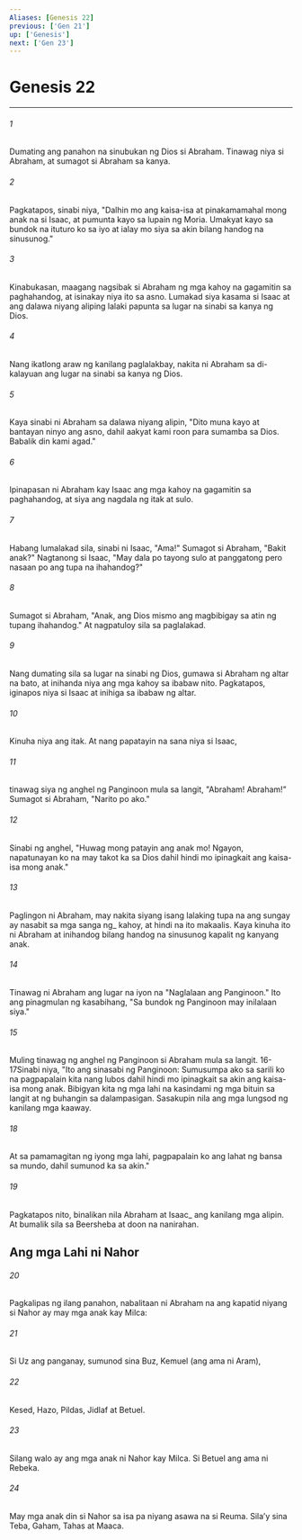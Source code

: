```yaml
---
Aliases: [Genesis 22]
previous: ['Gen 21']
up: ['Genesis']
next: ['Gen 23']
---
```

# Genesis 22

***






















###### 1 










Dumating ang panahon na sinubukan ng Dios si Abraham. Tinawag niya si Abraham, at sumagot si Abraham sa kanya. 





















###### 2 










Pagkatapos, sinabi niya, "Dalhin mo ang kaisa-isa at pinakamamahal mong anak na si Isaac, at pumunta kayo sa lupain ng Moria. Umakyat kayo sa bundok na ituturo ko sa iyo at ialay mo siya sa akin bilang handog na sinusunog." 





















###### 3 










Kinabukasan, maagang nagsibak si Abraham ng mga kahoy na gagamitin sa paghahandog, at isinakay niya ito sa asno. Lumakad siya kasama si Isaac at ang dalawa niyang aliping lalaki papunta sa lugar na sinabi sa kanya ng Dios. 





















###### 4 










Nang ikatlong araw ng kanilang paglalakbay, nakita ni Abraham sa di-kalayuan ang lugar na sinabi sa kanya ng Dios. 





















###### 5 










Kaya sinabi ni Abraham sa dalawa niyang alipin, "Dito muna kayo at bantayan ninyo ang asno, dahil aakyat kami roon para sumamba sa Dios. Babalik din kami agad." 





















###### 6 










Ipinapasan ni Abraham kay Isaac ang mga kahoy na gagamitin sa paghahandog, at siya ang nagdala ng itak at sulo. 





















###### 7 










Habang lumalakad sila, sinabi ni Isaac, "Ama!" Sumagot si Abraham, "Bakit anak?" Nagtanong si Isaac, "May dala po tayong sulo at panggatong pero nasaan po ang tupa na ihahandog?" 





















###### 8 










Sumagot si Abraham, "Anak, ang Dios mismo ang magbibigay sa atin ng tupang ihahandog." At nagpatuloy sila sa paglalakad. 





















###### 9 










Nang dumating sila sa lugar na sinabi ng Dios, gumawa si Abraham ng altar na bato, at inihanda niya ang mga kahoy sa ibabaw nito. Pagkatapos, iginapos niya si Isaac at inihiga sa ibabaw ng altar. 





















###### 10 










Kinuha niya ang itak. At nang papatayin na sana niya si Isaac, 





















###### 11 










tinawag siya ng anghel ng Panginoon mula sa langit, "Abraham! Abraham!" Sumagot si Abraham, "Narito po ako." 





















###### 12 










Sinabi ng anghel, "Huwag mong patayin ang anak mo! Ngayon, napatunayan ko na may takot ka sa Dios dahil hindi mo ipinagkait ang kaisa-isa mong anak." 





















###### 13 










Paglingon ni Abraham, may nakita siyang isang lalaking tupa na ang sungay ay nasabit sa mga sanga ng_ kahoy, at hindi na ito makaalis. Kaya kinuha ito ni Abraham at inihandog bilang handog na sinusunog kapalit ng kanyang anak. 





















###### 14 










Tinawag ni Abraham ang lugar na iyon na "Naglalaan ang Panginoon." Ito ang pinagmulan ng kasabihang, "Sa bundok ng Panginoon may inilalaan siya." 





















###### 15 










Muling tinawag ng anghel ng Panginoon si Abraham mula sa langit. 16-17Sinabi niya, "Ito ang sinasabi ng Panginoon: Sumusumpa ako sa sarili ko na pagpapalain kita nang lubos dahil hindi mo ipinagkait sa akin ang kaisa-isa mong anak. Bibigyan kita ng mga lahi na kasindami ng mga bituin sa langit at ng buhangin sa dalampasigan. Sasakupin nila ang mga lungsod ng kanilang mga kaaway. 





















###### 18 










At sa pamamagitan ng iyong mga lahi, pagpapalain ko ang lahat ng bansa sa mundo, dahil sumunod ka sa akin." 





















###### 19 










Pagkatapos nito, binalikan nila Abraham at Isaac_ ang kanilang mga alipin. At bumalik sila sa Beersheba at doon na nanirahan.

## Ang mga Lahi ni Nahor 





















###### 20 










Pagkalipas ng ilang panahon, nabalitaan ni Abraham na ang kapatid niyang si Nahor ay may mga anak kay Milca: 





















###### 21 










Si Uz ang panganay, sumunod sina Buz, Kemuel (ang ama ni Aram), 





















###### 22 










Kesed, Hazo, Pildas, Jidlaf at Betuel. 





















###### 23 










Silang walo ay ang mga anak ni Nahor kay Milca. Si Betuel ang ama ni Rebeka. 





















###### 24 










May mga anak din si Nahor sa isa pa niyang asawa na si Reuma. Silaʼy sina Teba, Gaham, Tahas at Maaca.
